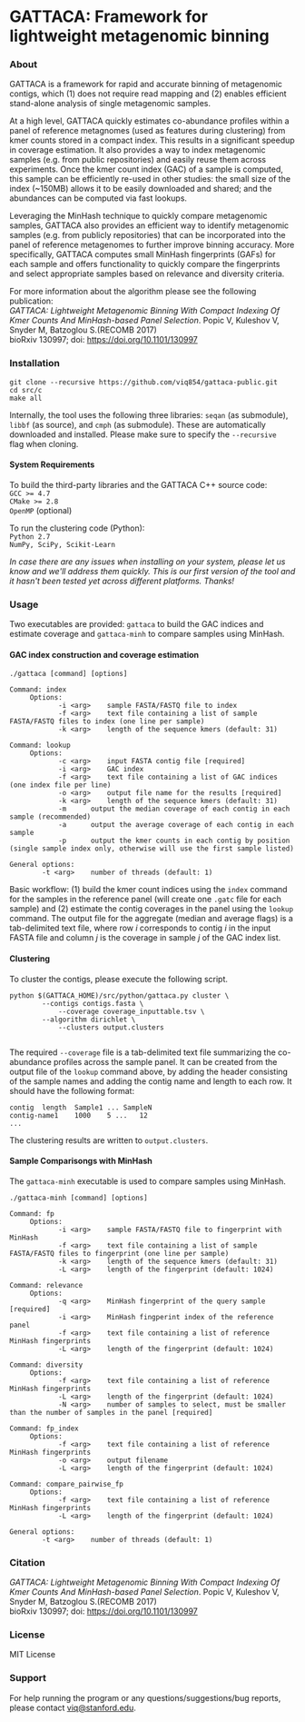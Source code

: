 GATTACA: Framework for lightweight metagenomic binning
============

### About

GATTACA is a framework for rapid and accurate binning of metagenomic contigs, which (1) does not require read mapping and (2) enables efficient stand-alone analysis of single metagenomic samples. 

At a high level, GATTACA quickly estimates co-abundance profiles within a panel of reference metagnomes (used as features during clustering) from kmer counts stored in a compact index. This results in a significant speedup in coverage estimation. It also provides a way to index metagenomic samples (e.g. from public repositories) and easily reuse them across experiments. Once the kmer count index (GAC) of a sample is computed, this sample can be efficiently re-used in other studies: the small size of the index (~150MB) allows it to be easily downloaded and shared; and the abundances can be computed via fast lookups.

Leveraging the MinHash technique to quickly compare metagenomic samples, GATTACA also provides an efficient way to identify metagenomic samples (e.g. from publicly repositories) that can be incorporated into the panel of reference metagenomes to further improve binning accuracy. More specifically, GATTACA computes small MinHash fingerprints (GAFs) for each sample and offers functionality to quickly compare the fingerprints and select appropriate samples based on relevance and diversity criteria. 

For more information about the algorithm please see the following publication:  
*GATTACA: Lightweight Metagenomic Binning With Compact Indexing Of Kmer Counts And MinHash-based Panel Selection*. Popic V, Kuleshov V, Snyder M, Batzoglou S.(RECOMB 2017)  
bioRxiv 130997; doi: https://doi.org/10.1101/130997   

### Installation

```
git clone --recursive https://github.com/viq854/gattaca-public.git
cd src/c
make all
```

Internally, the tool uses the following three libraries: ```seqan``` (as submodule), ```libbf``` (as source), and ```cmph``` (as submodule). These are automatically downloaded and installed. Please make sure to specify the ```--recursive ``` flag when cloning.

#### System Requirements

To build the third-party libraries and the GATTACA C++ source code:  
```GCC >= 4.7```  
```CMake >= 2.8```  
```OpenMP``` (optional)

To run the clustering code (Python):  
```Python 2.7```  
```NumPy, SciPy, Scikit-Learn```

*In case there are any issues when installing on your system, please let us know and we'll address them quickly. This is our first version of the tool and it hasn't been tested yet across different platforms. Thanks!*

### Usage

Two executables are provided: ```gattaca``` to build the GAC indices and estimate coverage and ```gattaca-minh``` to compare samples using MinHash.

#### GAC index construction and coverage estimation
```
./gattaca [command] [options] 

Command: index 
	 Options:
			-i <arg>	sample FASTA/FASTQ file to index
			-f <arg>	text file containing a list of sample FASTA/FASTQ files to index (one line per sample)
			-k <arg>	length of the sequence kmers (default: 31)

Command: lookup 
	 Options:
			-c <arg>	input FASTA contig file [required]
			-i <arg>	GAC index 
			-f <arg>	text file containing a list of GAC indices (one index file per line) 
			-o <arg>	output file name for the results [required]
			-k <arg>	length of the sequence kmers (default: 31)
	 		-m		output the median coverage of each contig in each sample (recommended) 
	 		-a		output the average coverage of each contig in each sample 
	 		-p		output the kmer counts in each contig by position (single sample index only, otherwise will use the first sample listed)  

General options:
		-t <arg>	number of threads (default: 1)
```

Basic workflow: (1) build the kmer count indices using the ```index``` command for the samples in the reference panel (will create one ```.gatc``` file for each sample)  and (2) estimate the contig coverages in the panel using the ```lookup``` command. The output file for the aggregate (median and average flags) is a tab-delimited text file, where row *i* corresponds to contig *i* in the input FASTA file and  column *j* is the coverage in sample *j* of the GAC index list.


#### Clustering

To cluster the contigs, please execute the following script. 

```
python $(GATTACA_HOME)/src/python/gattaca.py cluster \
		--contigs contigs.fasta \
          	--coverage coverage_inputtable.tsv \
	  	--algorithm dirichlet \
          	--clusters output.clusters
          
```

The required ```--coverage``` file is a tab-delimited text file summarizing the co-abundance profiles across the sample panel. It can be created from the output file of the ```lookup``` command above, by adding the header consisting of the sample names and adding the contig name and length to each row. It should have the following format:

```
contig	length	Sample1	... SampleN
contig-name1	1000	5 ...	12	
...
```

The clustering results are written to ```output.clusters```.

#### Sample Comparisongs with MinHash

The ```gattaca-minh``` executable is used to compare samples using MinHash.
```
./gattaca-minh [command] [options] 

Command: fp 
	 Options:
			-i <arg>	sample FASTA/FASTQ file to fingerprint with MinHash 
			-f <arg>	text file containing a list of sample FASTA/FASTQ files to fingerprint (one line per sample)
			-k <arg>	length of the sequence kmers (default: 31)
			-L <arg>	length of the fingerprint (default: 1024)

Command: relevance 
	 Options:
			-q <arg>	MinHash fingerprint of the query sample [required]
			-i <arg>	MinHash fingperint index of the reference panel 
			-f <arg>	text file containing a list of reference MinHash fingerprints
			-L <arg>	length of the fingerprint (default: 1024)

Command: diversity 
	 Options:
			-f <arg>	text file containing a list of reference MinHash fingerprints
			-L <arg>	length of the fingerprint (default: 1024)
			-N <arg>	number of samples to select, must be smaller than the number of samples in the panel [required]

Command: fp_index 
	 Options:
			-f <arg>	text file containing a list of reference MinHash fingerprints
			-o <arg>	output filename 
			-L <arg>	length of the fingerprint (default: 1024)

Command: compare_pairwise_fp 
	 Options:
			-f <arg>	text file containing a list of reference MinHash fingerprints
			-L <arg>	length of the fingerprint (default: 1024)

General options:
		-t <arg>	number of threads (default: 1)
```

### Citation
*GATTACA: Lightweight Metagenomic Binning With Compact Indexing Of Kmer Counts And MinHash-based Panel Selection*. Popic V, Kuleshov V, Snyder M, Batzoglou S.(RECOMB 2017)  
bioRxiv 130997; doi: https://doi.org/10.1101/130997   

### License
MIT License

### Support
For help running the program or any questions/suggestions/bug reports, please contact viq@stanford.edu.
